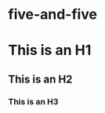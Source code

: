 # five-and-five

# This is an H1 #

## This is an H2 ##

### This is an H3 ######
<table>
<tr>
    <img="/1zB8m1E.gif"alt="1"/>
	<img="/7EEpRDQ.gif"alt="2"/>
	<img="/BToFwXN.gif"alt="3"/>
	<img="/cbsWTsj.gif"alt="4"/>
	<img="/lDLCA4t.gif"alt="5"/>
	<img="/oXbtba7.gif"alt="6"/>
	<img="/sOEmYyY.gif"alt="7"/>
	<img="/vcgaXAd.gif"alt="8"/>
</tr>
</table>